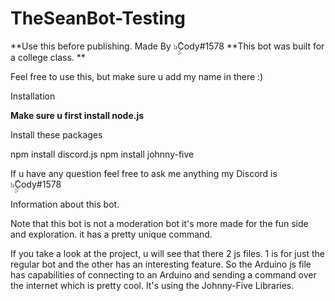 # TheSeanBot-Testing
**Use this before publishing.
Made By ๖ۣۣۜCody#1578 
**This bot was built for a college class. **

Feel free to use this, but make sure u add my name in there :)


Installation

**Make sure u first install node.js**

Install these packages 

npm install discord.js
npm install johnny-five

If u have any question feel free to ask me anything my Discord is ๖ۣۣۜCody#1578


Information about this bot.

Note that this bot is not a moderation bot it's more made for the fun side and exploration. it has a pretty unique command. 

If you take a look at the project, u will see that there 2 js files. 1 is for just the regular bot and the other has an interesting feature. So the Arduino js file has capabilities of connecting to an Arduino and sending a command over the internet which is pretty cool. It's using the Johnny-Five Libraries. 


